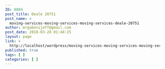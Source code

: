 ```yaml
---
ID: 8804
post_title: Deale 20751
post_name: >
  moving-services-moving-services-moving-services-deale-20751
author: mrgabonijeff@gmail.com
post_date: 2018-03-28 01:48:25
layout: page
link: >
  http://localhost/wordpress/moving-services-moving-services-moving-services-deale-20751/
published: true
tags: [ ]
categories: [ ]
---
```

